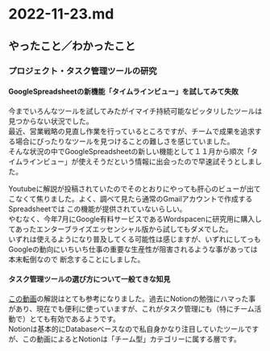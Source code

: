 # 2022-11-23.md

## やったこと／わかったこと

### プロジェクト・タスク管理ツールの研究

#### GoogleSpreadsheetの新機能「タイムラインビュー」を試してみて失敗

今までいろんなツールを試してみたがイマイチ持続可能なピッタリしたツールは見つからない状況でした。  
最近、営業戦略の見直し作業を行っているところですが、チームで成果を追求する場合にぴったりなツールを見つけることの難しさを感じていました。  
そんな状況の中でGoogleSpreadsheetの新しい機能として１１月から順次「タイムラインビュー」が使えそうだという情報に出会ったので早速試そうとしました。

Youtubeに解説が投稿されていたのでそのとおりにやっても肝心のビューが出てこなくて焦りました。よく、調べて見たら通常のGmailアカウントで作成するSpreadsheetでは
この機能が提供されていないらしい。  
やむなく、今年7月にGoogle有料サービスであるWordspacenに研究用に購入してあったエンターブライズエッセンシャル版から試してもダメでした。  
いずれは使えるようになり普及してくる可能性は感じますが、いずれにしてっもGoogleの動向にいちいち仕事の重要な生産性が阻害されるような事があっては本末転倒なので
断念することにしました。

#### タスク管理ツールの選び方について一般てきな知見

[この動画](https://youtu.be/Im8bqBGyZ0I)の解説はとても参考になりました。過去にNotionの勉強にハマった事があり、現在でも便利に使っていますが、これがタスク管理にも（特にチーム活動で）とても有効であるようです。  
Notionは基本的にDatabaseベースなので私自身かなり注目していたツールですが、この動画によるとNotionは「チーム型」カテゴリーに属する層です。
